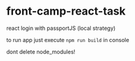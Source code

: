 # front-camp-react-task
react login with passportJS (local strategy)

to run app just execute `npm run build` in console

dont delete node_modules!
